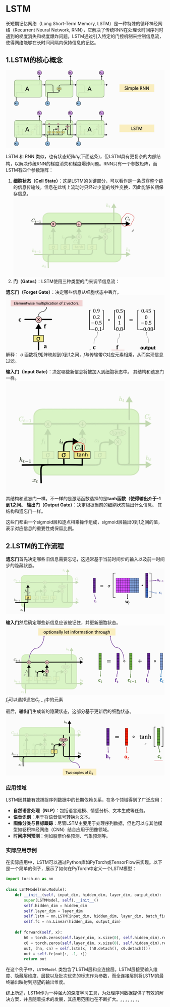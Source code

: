 # LSTM

长短期记忆网络（Long Short-Term Memory, LSTM）是一种特殊的循环神经网络（Recurrent Neural Network, RNN），它解决了传统RNN在处理长时间序列时遇到的梯度消失和梯度爆炸问题。LSTM通过引入特定的门控机制来控制信息流，使得网络能够在长时间间隔内保持信息的记忆。

## 1.LSTM的核心概念

![alt text](image.png)

LSTM 和 RNN 类似，也有状态矩阵$h_t$(下面这条)，但LSTM具有更复杂的内部结构，以解决传统RNN的梯度消失和梯度爆炸问题。RNN只有一个参数矩阵，而LSTM有四个参数矩阵：

1. **细胞状态（Cell State）**：这是LSTM的关键部分，可以看作是一条贯穿整个链的信息传输线。信息在此线上流动时只经过少量的线性变换，因此能够长期保存信息。
![alt text](image-1.png)
2. **门（Gates）**：LSTM使用三种类型的门来调节信息流：

**遗忘门（Forget Gate）**：决定哪些信息从细胞状态中丢弃。
![alt text](image-2.png)
解释： $\sigma$ 函数将$f$矩阵映射到0到1之间，$f$与传输带$C$对应元素相乘，从而实现信息过滤。

**输入门（Input Gate）**：决定哪些新信息将被加入到细胞状态中。
其结构和遗忘门一样。
![alt text](image-5.png)
其结构和遗忘门一样。不一样的是激活函数选择的是**tanh函数（使得输出介于-1到1之间**。
**输出门（Output Gate）**：决定根据当前的细胞状态输出什么信息。
其结构和遗忘门一样。

这些门都由一个sigmoid层和逐点相乘操作组成，sigmoid层输出0到1之间的值，表示对应信息的重要性或保留比例。

## 2.LSTM的工作流程

**遗忘门**首先决定哪些旧信息需要忘记，这通常基于当前时间步的输入以及前一时间步的隐藏状态。
![alt text](image-3.png)

**输入门**然后确定哪些新信息应该被记住，并更新细胞状态。
![alt text](image-4.png)
$f_t$可以选择遗忘$C_{t-1}$中的元素

最后，**输出门**生成新的隐藏状态，这部分基于更新后的细胞状态。
![alt text](image-6.png)

### 应用领域

LSTM因其能有效捕捉序列数据中的长期依赖关系，在多个领域得到了广泛应用：

- **自然语言处理（NLP）**：包括语言建模、情感分析、文本生成等任务。
- **语音识别**：用于将语音信号转换为文本。
- **图像分类与目标跟踪**：尽管LSTM主要用于处理序列数据，但也可以与其他模型如卷积神经网络（CNN）结合应用于图像领域。
- **时间序列预测**：例如股票价格预测、气象预测等。

### 实际应用示例

在实际应用中，LSTM可以通过Python库如PyTorch或TensorFlow来实现。以下是一个简单的例子，展示了如何在PyTorch中定义一个LSTM模型：

```python
import torch.nn as nn

class LSTMModel(nn.Module):
    def __init__(self, input_dim, hidden_dim, layer_dim, output_dim):
        super(LSTMModel, self).__init__()
        self.hidden_dim = hidden_dim
        self.layer_dim = layer_dim
        self.lstm = nn.LSTM(input_dim, hidden_dim, layer_dim, batch_first=True)
        self.fc = nn.Linear(hidden_dim, output_dim)

    def forward(self, x):
        h0 = torch.zeros(self.layer_dim, x.size(0), self.hidden_dim).requires_grad_()
        c0 = torch.zeros(self.layer_dim, x.size(0), self.hidden_dim).requires_grad_()
        out, (hn, cn) = self.lstm(x, (h0.detach(), c0.detach()))
        out = self.fc(out[:, -1, :])
        return out
```

在这个例子中，`LSTMModel` 类包含了LSTM层和全连接层。LSTM层接受输入维度、隐藏层维度、层数以及批次优先的标志作为参数，而全连接层则将LSTM的最终输出映射到期望的输出维度。

综上所述，LSTM作为一种强大的深度学习工具，为处理序列数据提供了有效的解决方案，并且随着技术的发展，其应用范围也在不断扩大。, , , , , , , , 